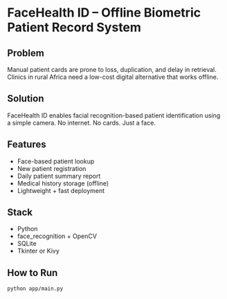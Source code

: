 # FaceHealth ID – Offline Biometric Patient Record System

##  Problem
Manual patient cards are prone to loss, duplication, and delay in retrieval. Clinics in rural Africa need a low-cost digital alternative that works offline.

##  Solution
FaceHealth ID enables facial recognition-based patient identification using a simple camera. No internet. No cards. Just a face.

##  Features
- Face-based patient lookup
- New patient registration
- Daily patient summary report
- Medical history storage (offline)
- Lightweight + fast deployment

##  Stack
- Python
- face_recognition + OpenCV
- SQLite
- Tkinter or Kivy

##  How to Run
```bash
python app/main.py

